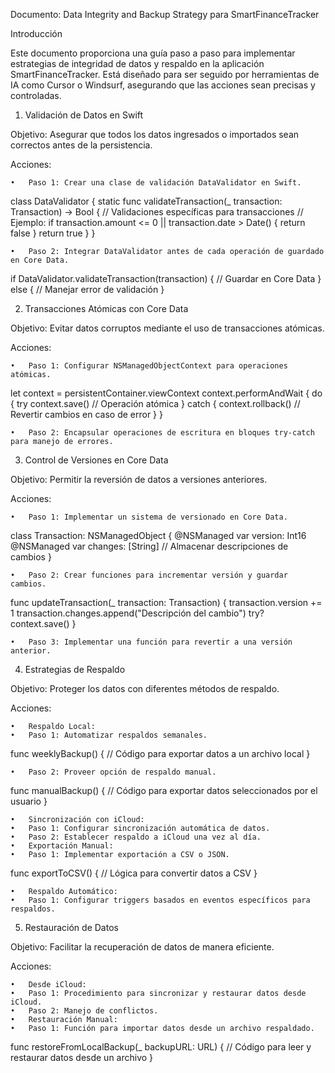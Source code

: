 Documento: Data Integrity and Backup Strategy para SmartFinanceTracker

Introducción

Este documento proporciona una guía paso a paso para implementar estrategias de integridad de datos y respaldo en la aplicación SmartFinanceTracker. Está diseñado para ser seguido por herramientas de IA como Cursor o Windsurf, asegurando que las acciones sean precisas y controladas.

1. Validación de Datos en Swift

Objetivo: Asegurar que todos los datos ingresados o importados sean correctos antes de la persistencia.

Acciones:

	•	Paso 1: Crear una clase de validación DataValidator en Swift.
class DataValidator {
    static func validateTransaction(_ transaction: Transaction) -> Bool {
        // Validaciones específicas para transacciones
        // Ejemplo:
        if transaction.amount <= 0 || transaction.date > Date() {
            return false
        }
        return true
    }
}

	•	Paso 2: Integrar DataValidator antes de cada operación de guardado en Core Data.
if DataValidator.validateTransaction(transaction) {
    // Guardar en Core Data
} else {
    // Manejar error de validación
}


2. Transacciones Atómicas con Core Data

Objetivo: Evitar datos corruptos mediante el uso de transacciones atómicas.

Acciones:

	•	Paso 1: Configurar NSManagedObjectContext para operaciones atómicas.
let context = persistentContainer.viewContext
context.performAndWait {
    do {
        try context.save() // Operación atómica
    } catch {
        context.rollback() // Revertir cambios en caso de error
    }
}

	•	Paso 2: Encapsular operaciones de escritura en bloques try-catch para manejo de errores.

3. Control de Versiones en Core Data

Objetivo: Permitir la reversión de datos a versiones anteriores.

Acciones:

	•	Paso 1: Implementar un sistema de versionado en Core Data.
class Transaction: NSManagedObject {
    @NSManaged var version: Int16
    @NSManaged var changes: [String] // Almacenar descripciones de cambios
}

	•	Paso 2: Crear funciones para incrementar versión y guardar cambios.
func updateTransaction(_ transaction: Transaction) {
    transaction.version += 1
    transaction.changes.append("Descripción del cambio")
    try? context.save()
}

	•	Paso 3: Implementar una función para revertir a una versión anterior.

4. Estrategias de Respaldo

Objetivo: Proteger los datos con diferentes métodos de respaldo.

Acciones:

	•	Respaldo Local:
	•	Paso 1: Automatizar respaldos semanales.
func weeklyBackup() {
    // Código para exportar datos a un archivo local
}

	•	Paso 2: Proveer opción de respaldo manual.
func manualBackup() {
    // Código para exportar datos seleccionados por el usuario
}

	•	Sincronización con iCloud:
	•	Paso 1: Configurar sincronización automática de datos.
	•	Paso 2: Establecer respaldo a iCloud una vez al día.
	•	Exportación Manual:
	•	Paso 1: Implementar exportación a CSV o JSON.
func exportToCSV() {
    // Lógica para convertir datos a CSV
}

	•	Respaldo Automático:
	•	Paso 1: Configurar triggers basados en eventos específicos para respaldos.

5. Restauración de Datos

Objetivo: Facilitar la recuperación de datos de manera eficiente.

Acciones:

	•	Desde iCloud:
	•	Paso 1: Procedimiento para sincronizar y restaurar datos desde iCloud.
	•	Paso 2: Manejo de conflictos.
	•	Restauración Manual:
	•	Paso 1: Función para importar datos desde un archivo respaldado.
func restoreFromLocalBackup(_ backupURL: URL) {
    // Código para leer y restaurar datos desde un archivo
}


